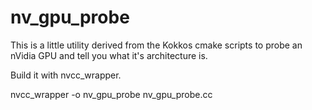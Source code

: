 # nv_gpu_probe

This is a little utility derived from the Kokkos cmake scripts to
probe an nVidia GPU and tell you what it's architecture is.

Build it with nvcc_wrapper.

nvcc_wrapper -o nv_gpu_probe nv_gpu_probe.cc

